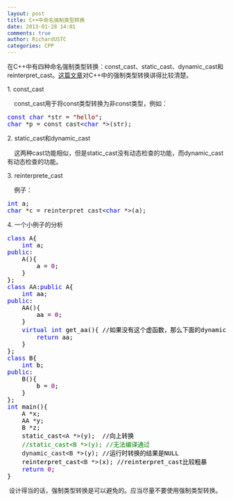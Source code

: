```yaml
---
layout: post
title: C++中命名强制类型转换
date: 2013-01-28 14:01
comments: true
author: RichardUSTC
categories: CPP
---
```

<p>在C++中有四种命名强制类型转换：const_cast、static_cast、dynamic_cast和reinterpret_cast。<a title="static_cast、dynamic_cast reinterpret_cast和const_cast" href="http://blog.sina.com.cn/s/blog_4a84e45b0100f57m.html" target="_blank">这篇文章</a>对C++中的强制类型转换讲得比较清楚。</p>
<p>1. const_cast</p>
<p>&nbsp; &nbsp; const_cast用于将const类型转换为非const类型，例如：</p>
<div class="cnblogs_code">
<pre><span style="color: #0000ff;">const</span> <span style="color: #0000ff;">char</span> *str = <span style="color: #800000;">"</span><span style="color: #800000;">hello</span><span style="color: #800000;">"</span><span style="color: #000000;">;
</span><span style="color: #0000ff;">char</span> *p = const_cast&lt;<span style="color: #0000ff;">char</span> *&gt;(str);</pre>
</div>
<p>2. static_cast和dynamic_cast</p>
<p>&nbsp; &nbsp; 这两种cast功能相似，但是static_cast没有动态检查的功能，而dynamic_cast有动态检查的功能。</p>
<p>3. reinterprete_cast</p>
<p>&nbsp; &nbsp; 例子：</p>
<div class="cnblogs_code">
<pre><span style="color: #0000ff;">int</span><span style="color: #000000;"> a;
</span><span style="color: #0000ff;">char</span> *c = reinterpret_cast&lt;<span style="color: #0000ff;">char</span> *&gt;(a);</pre>
</div>
<p>4. 一个小例子的分析</p>
<div class="cnblogs_code">
<pre><span style="color: #0000ff;">class</span><span style="color: #000000;"> A{
    </span><span style="color: #0000ff;">int</span><span style="color: #000000;"> a;
</span><span style="color: #0000ff;">public</span><span style="color: #000000;">:
    A(){
        a </span>= <span style="color: #800080;">0</span><span style="color: #000000;">;
    }
};
</span><span style="color: #0000ff;">class</span> AA:<span style="color: #0000ff;">public</span><span style="color: #000000;"> A{
    </span><span style="color: #0000ff;">int</span><span style="color: #000000;"> aa;
</span><span style="color: #0000ff;">public</span><span style="color: #000000;">:
    AA(){
        aa </span>= <span style="color: #800080;">0</span><span style="color: #000000;">;
    }
    </span><span style="color: #0000ff;">virtual</span> <span style="color: #0000ff;">int</span><span style="color: #000000;"> get_aa(){ //如果没有这个虚函数，那么下面的dynamic_cast无法编译通过
        </span><span style="color: #0000ff;">return</span><span style="color: #000000;"> aa;
    }
};
</span><span style="color: #0000ff;">class</span><span style="color: #000000;"> B{
    </span><span style="color: #0000ff;">int</span><span style="color: #000000;"> b;
</span><span style="color: #0000ff;">public</span><span style="color: #000000;">:
    B(){
        b </span>= <span style="color: #800080;">0</span><span style="color: #000000;">;
    }
};
</span><span style="color: #0000ff;">int</span><span style="color: #000000;"> main(){
    A </span>*<span style="color: #000000;">x;
    AA </span>*<span style="color: #000000;">y;
    B </span>*<span style="color: #000000;">z;
    static_cast</span>&lt;A *&gt;<span style="color: #000000;">(y);  //向上转换
    </span><span style="color: #008000;">//</span><span style="color: #008000;">static_cast&lt;B *&gt;(y); //无法编译通过</span>
    dynamic_cast&lt;B *&gt;<span style="color: #000000;">(y); //运行时转换的结果是NULL
    reinterpret_cast</span>&lt;B *&gt;<span style="color: #000000;">(x); //reinterpret_cast比较粗暴
    </span><span style="color: #0000ff;">return</span> <span style="color: #800080;">0</span><span style="color: #000000;">;
}</span></pre>
</div>
<p>&nbsp;设计得当的话，强制类型转换是可以避免的。应当尽量不要使用强制类型转换。</p>
